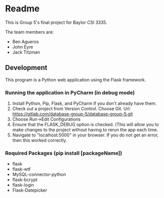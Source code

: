 # Readme
This is Group 5's final project for Baylor CSI 3335.

The team members are:
* Ben Agueros
* John Eyre
* Jack Titzman

## Development
This program is a Python web application using the Flask framework.

### Running the application in PyCharm (in debug mode)
1. Install Python, Pip, Flask, and PyCharm if you don't already have them.
2. Check out a project from Version Control. Choose Git. Url: https://gitlab.com/database-group-5/database-group-5.git
3. Choose Run->Edit Configurations
4. Ensure that the FLASK_DEBUG option is checked. (This will allow you to make changes to the project without having to rerun the app each time.
5. Navigate to "localhost:5000" in your browser. If you do not get an error, then this worked correctly.

### Required Packages (pip install [packageName])
* flask
* flask-wtf
* MySQL-connector-python
* flask-bcrypt
* flask-login
* Flask-Datepicker
